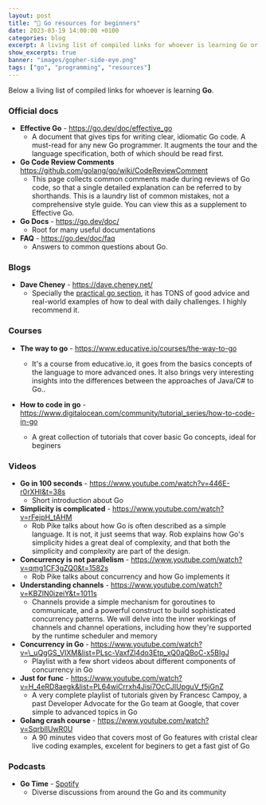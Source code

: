 ```yaml
---
layout: post
title: "🧠 Go resources for beginners"
date: 2023-03-19 14:00:00 +0100
categories: blog
excerpt: A living list of compiled links for whoever is learning Go or want to keep up to date with it
show_excerpts: true
banner: "images/gopher-side-eye.png"
tags: ["go", "programming", "resources"]
---
```


Below a living list of compiled links for whoever is learning **Go**.

### Official docs

- **Effective Go** - <https://go.dev/doc/effective_go>
  - A document that gives tips for writing clear, idiomatic Go code. A must-read for any new Go programmer. It augments the tour and the language specification, both of which should be read first.
- **Go Code Review Comments** <https://github.com/golang/go/wiki/CodeReviewComment>
  - This page collects common comments made during reviews of Go code, so that a single detailed explanation can be referred to by shorthands. This is a laundry list of common mistakes, not a comprehensive style guide. You can view this as a supplement to Effective Go.
- **Go Docs** - <https://go.dev/doc/>
  - Root for many useful documentations
- **FAQ** - <https://go.dev/doc/faq>
  - Answers to common questions about Go.

### Blogs

- **Dave Cheney** - <https://dave.cheney.net/>
  - Specially the [practical go section](https://dave.cheney.net/practical-go), it has TONS of good advice and real-world examples of how to deal with daily challenges. I highly recommend it.

### Courses

- **The way to go** - <https://www.educative.io/courses/the-way-to-go>

  - It's a course from educative.io, it goes from the basics concepts of the language to more advanced ones. It also brings very interesting insights into the differences between the approaches of Java/C# to Go..

- **How to code in go** - <https://www.digitalocean.com/community/tutorial_series/how-to-code-in-go>
  - A great collection of tutorials that cover basic Go concepts, ideal for beginers

### Videos

- **Go in 100 seconds** - <https://www.youtube.com/watch?v=446E-r0rXHI&t=38s>
  - Short introduction about Go
- **Simplicity is complicated** - <https://www.youtube.com/watch?v=rFejpH_tAHM>
  - Rob Pike talks about how Go is often described as a simple language. It is not, it just seems that way. Rob explains how Go's simplicity hides a great deal of complexity, and that both the simplicity and complexity are part of the design.
- **Concurrency is not parallelism** - <https://www.youtube.com/watch?v=qmg1CF3gZQ0&t=1582s>
  - Rob Pike talks about concurrency and how Go implements it
- **Understanding channels** - <https://www.youtube.com/watch?v=KBZlN0izeiY&t=1011s>
  - Channels provide a simple mechanism for goroutines to communicate, and a powerful construct to build sophisticated concurrency patterns. We will delve into the inner workings of channels and channel operations, including how they're supported by the runtime scheduler and memory
- **Concurrency in Go** - <https://www.youtube.com/watch?v=\_uQgGS_VIXM&list=PLsc-VaxfZl4do3Etp_xQ0aQBoC-x5BIgJ>
  - Playlist with a few short videos about different components of concurrency in Go
- **Just for func** - <https://www.youtube.com/watch?v=H_4eRD8aegk&list=PL64wiCrrxh4Jisi7OcCJIUpguV_f5jGnZ>
  - A very complete playlist of tutorials given by Francesc Campoy, a past Developer Advocate for the Go team at Google, that cover simple to advanced topics in Go
- **Golang crash course** - <https://www.youtube.com/watch?v=SqrbIlUwR0U>
  - A 90 minutes video that covers most of Go features with cristal clear live coding examples, excelent for beginers to get a fast gist of Go

### Podcasts

- **Go Time** - [Spotify](https://open.spotify.com/show/2cKdcxETn7jDp7uJCwqmSE)
  - Diverse discussions from around the Go and its community
